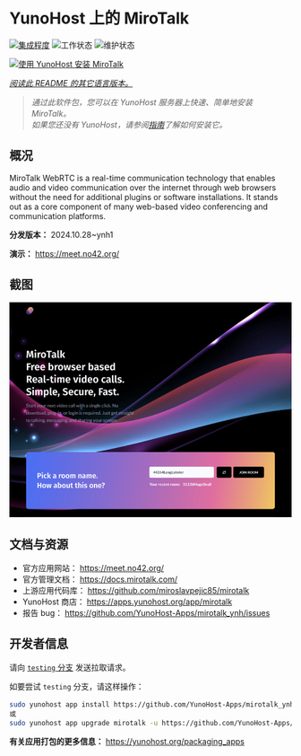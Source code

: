 <!--
注意：此 README 由 <https://github.com/YunoHost/apps/tree/master/tools/readme_generator> 自动生成
请勿手动编辑。
-->

# YunoHost 上的 MiroTalk

[![集成程度](https://dash.yunohost.org/integration/mirotalk.svg)](https://ci-apps.yunohost.org/ci/apps/mirotalk/) ![工作状态](https://ci-apps.yunohost.org/ci/badges/mirotalk.status.svg) ![维护状态](https://ci-apps.yunohost.org/ci/badges/mirotalk.maintain.svg)

[![使用 YunoHost 安装 MiroTalk](https://install-app.yunohost.org/install-with-yunohost.svg)](https://install-app.yunohost.org/?app=mirotalk)

*[阅读此 README 的其它语言版本。](./ALL_README.md)*

> *通过此软件包，您可以在 YunoHost 服务器上快速、简单地安装 MiroTalk。*  
> *如果您还没有 YunoHost，请参阅[指南](https://yunohost.org/install)了解如何安装它。*

## 概况

MiroTalk WebRTC is a real-time communication technology that enables audio and video communication over the internet through web browsers without the need for additional plugins or software installations. It stands out as a core component of many web-based video conferencing and communication platforms.


**分发版本：** 2024.10.28~ynh1

**演示：** <https://meet.no42.org/>

## 截图

![MiroTalk 的截图](./doc/screenshots/screenshot.png)

## 文档与资源

- 官方应用网站： <https://meet.no42.org/>
- 官方管理文档： <https://docs.mirotalk.com/>
- 上游应用代码库： <https://github.com/miroslavpejic85/mirotalk>
- YunoHost 商店： <https://apps.yunohost.org/app/mirotalk>
- 报告 bug： <https://github.com/YunoHost-Apps/mirotalk_ynh/issues>

## 开发者信息

请向 [`testing` 分支](https://github.com/YunoHost-Apps/mirotalk_ynh/tree/testing) 发送拉取请求。

如要尝试 `testing` 分支，请这样操作：

```bash
sudo yunohost app install https://github.com/YunoHost-Apps/mirotalk_ynh/tree/testing --debug
或
sudo yunohost app upgrade mirotalk -u https://github.com/YunoHost-Apps/mirotalk_ynh/tree/testing --debug
```

**有关应用打包的更多信息：** <https://yunohost.org/packaging_apps>
